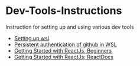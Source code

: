 # Dev-Tools-Instructions
Instruction for setting up and using various dev tools
- [Setting up wsl](https://learn.microsoft.com/en-us/windows/wsl/setup/environment)
- [Persistent authentication of github in WSL](wsl-git.md)
- [Getting Started with ReactJs, Beginners](React/1.md)
- [Getting Started with ReactJs; ReactDocs](React/2.md)
